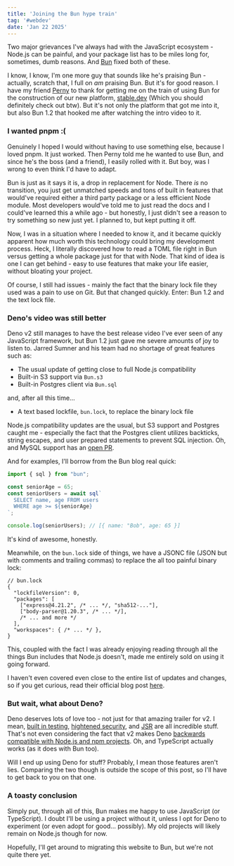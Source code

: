 ```yaml
---
title: 'Joining the Bun hype train'
tag: '#webdev'
date: 'Jan 22 2025'
---
```


Two major grievances I've always had with the JavaScript ecosystem - Node.js can be painful, and your package list has to be miles long for, sometimes, dumb reasons. And [Bun](https://bun.sh) fixed both of these.

I know, I know, I'm one more guy that sounds like he's praising Bun - actually, scratch that, I full on *am* praising Bun. But it's for good reason. I have my friend [Perny](https://github.com/pernydev) to thank for getting me on the train of using Bun for the construction of our new platform, [stable.dev](https://stable.dev) (Which you should definitely check out btw). But it's not only the platform that got me into it, but also Bun 1.2 that hooked me after watching the intro video to it.

### I wanted pnpm :(

Genuinely I hoped I would without having to use something else, because I loved pnpm. It just worked. Then Perny told me he wanted to use Bun, and since he's the boss (and a friend), I easily rolled with it. But boy, was I wrong to even think I'd have to adapt.

Bun is just as it says it is, a drop in replacement for Node. There *is* no transition, you just get unmatched speeds and tons of built in features that would've required either a third party package or a less efficient Node module. Most developers would've told me to just read the docs and I could've learned this a while ago - but honestly, I just didn't see a reason to try something so new just yet. I planned to, but kept putting it off.

Now, I was in a situation where I needed to know it, and it became quickly apparent how much worth this technology could bring my development process. Heck, I literally discovered how to read a TOML file right in Bun versus getting a whole package just for that with Node. That kind of idea is one I can get behind - easy to use features that make your life easier, without bloating your project.

Of course, I still had issues - mainly the fact that the binary lock file they used was a pain to use on Git. But that changed quickly. Enter: Bun 1.2 and the text lock file.

### Deno's video was still better

Deno v2 still manages to have the best release video I've ever seen of any JavaScript framework, but Bun 1.2 just gave me severe amounts of joy to listen to. Jarred Sumner and his team had no shortage of great features such as:

- The usual update of getting close to full Node.js compatibility
- Built-in S3 support via `Bun.s3`
- Built-in Postgres client via `Bun.sql`

and, after all this time...

- A text based lockfile, `bun.lock`, to replace the binary lock file

Node.js compatibility updates are the usual, but S3 support and Postgres caught me - especially the fact that the Postgres client utilizes backticks, string escapes, and user prepared statements to prevent SQL injection. Oh, and MySQL support has an [open PR](https://github.com/oven-sh/bun/pull/15274).

And for examples, I'll borrow from the Bun blog real quick:

```javascript
import { sql } from "bun";

const seniorAge = 65;
const seniorUsers = await sql`
  SELECT name, age FROM users
  WHERE age >= ${seniorAge}
`;

console.log(seniorUsers); // [{ name: "Bob", age: 65 }]
```

It's kind of awesome, honestly.

Meanwhile, on the `bun.lock` side of things, we have a JSONC file (JSON but with comments and trailing commas) to replace the all too painful binary lock:

```jsonc
// bun.lock
{
  "lockfileVersion": 0,
  "packages": [
    ["express@4.21.2", /* ... */, "sha512-..."],
    ["body-parser@1.20.3", /* ... */],
    /* ... and more */
  ],
  "workspaces": { /* ... */ },
}
```

This, coupled with the fact I was already enjoying reading through all the things Bun includes that Node.js doesn't, made me entirely sold on using it going forward.

I haven't even covered even close to the entire list of updates and changes, so if you get curious, read their official blog post [here](https://bun.sh/blog/bun-v1.2).

### But wait, what about Deno?

Deno deserves lots of love too - not just for that amazing trailer for v2. I mean, [built in testing](https://docs.deno.com/runtime/fundamentals/testing/), [hightened security](https://docs.deno.com/runtime/fundamentals/security/), and [JSR](https://jsr.io/docs/introduction) are all incredible stuff. That's not even considering the fact that v2 makes Deno [backwards compatible with Node.js and npm projects](https://deno.com/blog/v2.0#backwards-compatible-forward-thinking). Oh, and TypeScript actually works (as it does with Bun too).

Will I end up using Deno for stuff? Probably, I mean those features aren't lies. Comparing the two though is outside the scope of this post, so I'll have to get back to you on that one.

### A toasty conclusion

Simply put, through all of this, Bun makes me happy to use JavaScript (or TypeScript). I doubt I'll be using a project without it, unless I opt for Deno to experiment (or even adopt for good... possibly). My old projects will likely remain on Node.js though for now.

Hopefully, I'll get around to migrating this website to Bun, but we're not quite there yet.
